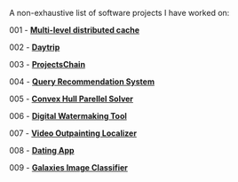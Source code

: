 


A non-exhaustive list of software projects I have worked on:


001 - [**Multi-level distributed cache**](/projects/dc)

002 - [**Daytrip**](/projects/daytrip)

003 - [**ProjectsChain**](/projects/projectschain)

004 - [**Query Recommendation System**](/projects/qrs)

005 - [**Convex Hull Parellel Solver**](/projects/chps)

006 - [**Digital Watermaking Tool**](/projects/dwt)

007 - [**Video Outpainting Localizer**](/projects/vol)

008 - [**Dating App**](/projects/datingapp)

009 - [**Galaxies Image Classifier**](/projects/gic)

<!--
010 - [**Stripe CTF 2014 (Distributed Systems) - REBORN**](/projects/stripe-ctf) (work in progress)

010 - [**Automatic expense tracker**](/projects/aet) (work in progress)
-->




<br>


